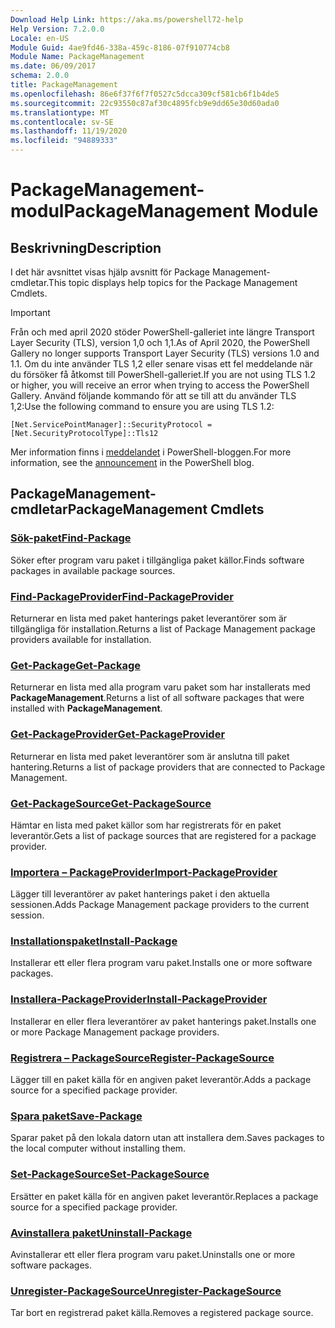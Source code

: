 ```yaml
---
Download Help Link: https://aka.ms/powershell72-help
Help Version: 7.2.0.0
Locale: en-US
Module Guid: 4ae9fd46-338a-459c-8186-07f910774cb8
Module Name: PackageManagement
ms.date: 06/09/2017
schema: 2.0.0
title: PackageManagement
ms.openlocfilehash: 86e6f37f6f7f0527c5dcca309cf581cb6f1b4de5
ms.sourcegitcommit: 22c93550c87af30c4895fcb9e9dd65e30d60ada0
ms.translationtype: MT
ms.contentlocale: sv-SE
ms.lasthandoff: 11/19/2020
ms.locfileid: "94889333"
---
```

# <span data-ttu-id="ecd3f-102">PackageManagement-modul</span><span class="sxs-lookup"><span data-stu-id="ecd3f-102">PackageManagement Module</span></span>

## <span data-ttu-id="ecd3f-103">Beskrivning</span><span class="sxs-lookup"><span data-stu-id="ecd3f-103">Description</span></span>

<span data-ttu-id="ecd3f-104">I det här avsnittet visas hjälp avsnitt för Package Management-cmdletar.</span><span class="sxs-lookup"><span data-stu-id="ecd3f-104">This topic displays help topics for the Package Management Cmdlets.</span></span>

> [!IMPORTANT]
> <span data-ttu-id="ecd3f-105">Från och med april 2020 stöder PowerShell-galleriet inte längre Transport Layer Security (TLS), version 1,0 och 1,1.</span><span class="sxs-lookup"><span data-stu-id="ecd3f-105">As of April 2020, the PowerShell Gallery no longer supports Transport Layer Security (TLS) versions 1.0 and 1.1.</span></span> <span data-ttu-id="ecd3f-106">Om du inte använder TLS 1,2 eller senare visas ett fel meddelande när du försöker få åtkomst till PowerShell-galleriet.</span><span class="sxs-lookup"><span data-stu-id="ecd3f-106">If you are not using TLS 1.2 or higher, you will receive an error when trying to access the PowerShell Gallery.</span></span> <span data-ttu-id="ecd3f-107">Använd följande kommando för att se till att du använder TLS 1,2:</span><span class="sxs-lookup"><span data-stu-id="ecd3f-107">Use the following command to ensure you are using TLS 1.2:</span></span>
>
> `[Net.ServicePointManager]::SecurityProtocol = [Net.SecurityProtocolType]::Tls12`
>
> <span data-ttu-id="ecd3f-108">Mer information finns i [meddelandet](https://devblogs.microsoft.com/powershell/powershell-gallery-tls-support/) i PowerShell-bloggen.</span><span class="sxs-lookup"><span data-stu-id="ecd3f-108">For more information, see the [announcement](https://devblogs.microsoft.com/powershell/powershell-gallery-tls-support/) in the PowerShell blog.</span></span>

## <span data-ttu-id="ecd3f-109">PackageManagement-cmdletar</span><span class="sxs-lookup"><span data-stu-id="ecd3f-109">PackageManagement Cmdlets</span></span>

### [<span data-ttu-id="ecd3f-110">Sök-paket</span><span class="sxs-lookup"><span data-stu-id="ecd3f-110">Find-Package</span></span>](Find-Package.md)
<span data-ttu-id="ecd3f-111">Söker efter program varu paket i tillgängliga paket källor.</span><span class="sxs-lookup"><span data-stu-id="ecd3f-111">Finds software packages in available package sources.</span></span>

### [<span data-ttu-id="ecd3f-112">Find-PackageProvider</span><span class="sxs-lookup"><span data-stu-id="ecd3f-112">Find-PackageProvider</span></span>](Find-PackageProvider.md)
<span data-ttu-id="ecd3f-113">Returnerar en lista med paket hanterings paket leverantörer som är tillgängliga för installation.</span><span class="sxs-lookup"><span data-stu-id="ecd3f-113">Returns a list of Package Management package providers available for installation.</span></span>

### [<span data-ttu-id="ecd3f-114">Get-Package</span><span class="sxs-lookup"><span data-stu-id="ecd3f-114">Get-Package</span></span>](Get-Package.md)
<span data-ttu-id="ecd3f-115">Returnerar en lista med alla program varu paket som har installerats med **PackageManagement**.</span><span class="sxs-lookup"><span data-stu-id="ecd3f-115">Returns a list of all software packages that were installed with **PackageManagement**.</span></span>

### [<span data-ttu-id="ecd3f-116">Get-PackageProvider</span><span class="sxs-lookup"><span data-stu-id="ecd3f-116">Get-PackageProvider</span></span>](Get-PackageProvider.md)
<span data-ttu-id="ecd3f-117">Returnerar en lista med paket leverantörer som är anslutna till paket hantering.</span><span class="sxs-lookup"><span data-stu-id="ecd3f-117">Returns a list of package providers that are connected to Package Management.</span></span>

### [<span data-ttu-id="ecd3f-118">Get-PackageSource</span><span class="sxs-lookup"><span data-stu-id="ecd3f-118">Get-PackageSource</span></span>](Get-PackageSource.md)
<span data-ttu-id="ecd3f-119">Hämtar en lista med paket källor som har registrerats för en paket leverantör.</span><span class="sxs-lookup"><span data-stu-id="ecd3f-119">Gets a list of package sources that are registered for a package provider.</span></span>

### [<span data-ttu-id="ecd3f-120">Importera – PackageProvider</span><span class="sxs-lookup"><span data-stu-id="ecd3f-120">Import-PackageProvider</span></span>](Import-PackageProvider.md)
<span data-ttu-id="ecd3f-121">Lägger till leverantörer av paket hanterings paket i den aktuella sessionen.</span><span class="sxs-lookup"><span data-stu-id="ecd3f-121">Adds Package Management package providers to the current session.</span></span>

### [<span data-ttu-id="ecd3f-122">Installationspaket</span><span class="sxs-lookup"><span data-stu-id="ecd3f-122">Install-Package</span></span>](Install-Package.md)
<span data-ttu-id="ecd3f-123">Installerar ett eller flera program varu paket.</span><span class="sxs-lookup"><span data-stu-id="ecd3f-123">Installs one or more software packages.</span></span>

### [<span data-ttu-id="ecd3f-124">Installera-PackageProvider</span><span class="sxs-lookup"><span data-stu-id="ecd3f-124">Install-PackageProvider</span></span>](Install-PackageProvider.md)
<span data-ttu-id="ecd3f-125">Installerar en eller flera leverantörer av paket hanterings paket.</span><span class="sxs-lookup"><span data-stu-id="ecd3f-125">Installs one or more Package Management package providers.</span></span>

### [<span data-ttu-id="ecd3f-126">Registrera – PackageSource</span><span class="sxs-lookup"><span data-stu-id="ecd3f-126">Register-PackageSource</span></span>](Register-PackageSource.md)
<span data-ttu-id="ecd3f-127">Lägger till en paket källa för en angiven paket leverantör.</span><span class="sxs-lookup"><span data-stu-id="ecd3f-127">Adds a package source for a specified package provider.</span></span>

### [<span data-ttu-id="ecd3f-128">Spara paket</span><span class="sxs-lookup"><span data-stu-id="ecd3f-128">Save-Package</span></span>](Save-Package.md)
<span data-ttu-id="ecd3f-129">Sparar paket på den lokala datorn utan att installera dem.</span><span class="sxs-lookup"><span data-stu-id="ecd3f-129">Saves packages to the local computer without installing them.</span></span>

### [<span data-ttu-id="ecd3f-130">Set-PackageSource</span><span class="sxs-lookup"><span data-stu-id="ecd3f-130">Set-PackageSource</span></span>](Set-PackageSource.md)
<span data-ttu-id="ecd3f-131">Ersätter en paket källa för en angiven paket leverantör.</span><span class="sxs-lookup"><span data-stu-id="ecd3f-131">Replaces a package source for a specified package provider.</span></span>

### [<span data-ttu-id="ecd3f-132">Avinstallera paket</span><span class="sxs-lookup"><span data-stu-id="ecd3f-132">Uninstall-Package</span></span>](Uninstall-Package.md)
<span data-ttu-id="ecd3f-133">Avinstallerar ett eller flera program varu paket.</span><span class="sxs-lookup"><span data-stu-id="ecd3f-133">Uninstalls one or more software packages.</span></span>

### [<span data-ttu-id="ecd3f-134">Unregister-PackageSource</span><span class="sxs-lookup"><span data-stu-id="ecd3f-134">Unregister-PackageSource</span></span>](Unregister-PackageSource.md)
<span data-ttu-id="ecd3f-135">Tar bort en registrerad paket källa.</span><span class="sxs-lookup"><span data-stu-id="ecd3f-135">Removes a registered package source.</span></span>
